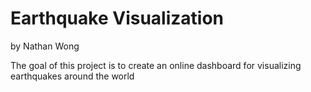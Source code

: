 # Earthquake Visualization
by Nathan Wong

The goal of this project is to create an online dashboard for visualizing earthquakes around the world